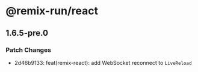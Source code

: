 # @remix-run/react

## 1.6.5-pre.0

### Patch Changes

- 2d46b9133: feat(remix-react): add WebSocket reconnect to `LiveReload`
